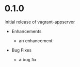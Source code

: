 # 0.1.0

Initial release of vagrant-appserver

* Enhancements
  * an enhancement

* Bug Fixes
  * a bug fix
